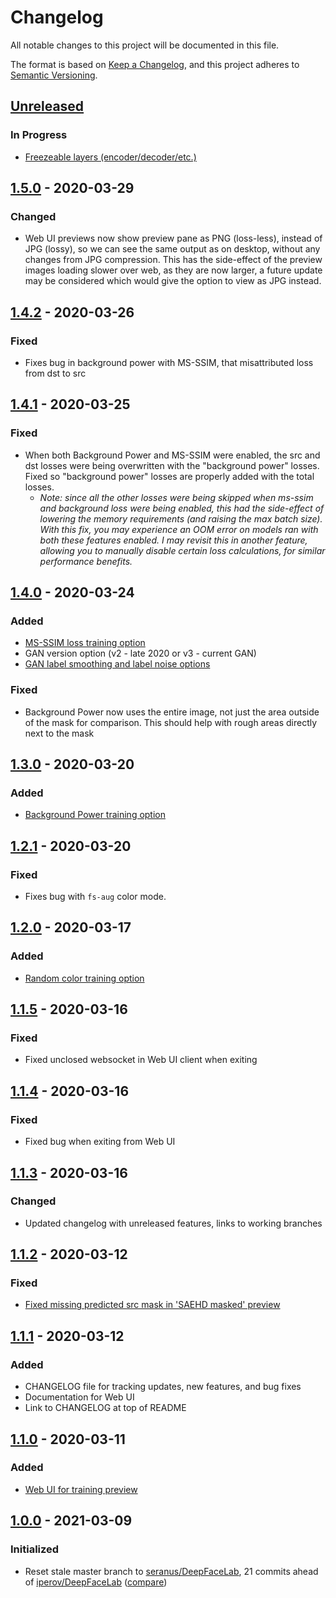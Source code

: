 # Changelog
All notable changes to this project will be documented in this file.

The format is based on [Keep a Changelog](https://keepachangelog.com/en/1.0.0/),
and this project adheres to [Semantic Versioning](https://semver.org/spec/v2.0.0.html).

## [Unreleased]
### In Progress
- [Freezeable layers (encoder/decoder/etc.)](https://github.com/faceshiftlabs/DeepFaceLab/tree/feature/freezable-weights)

## [1.5.0] - 2020-03-29
### Changed
- Web UI previews now show preview pane as PNG (loss-less), instead of JPG (lossy), so we can see the same output 
  as on desktop, without any changes from JPG compression. This has the side-effect of the preview images loading slower
  over web, as they are now larger, a future update may be considered which would give the option to view as JPG 
  instead.

## [1.4.2] - 2020-03-26
### Fixed 
- Fixes bug in background power with MS-SSIM, that misattributed loss from dst to src

## [1.4.1] - 2020-03-25
### Fixed
- When both Background Power and MS-SSIM were enabled, the src and dst losses were being overwritten with the 
  "background power" losses. Fixed so "background power" losses are properly added with the total losses.
    - *Note: since all the other losses were being skipped when ms-ssim and background loss were being enabled, this had 
      the side-effect of lowering the memory requirements (and raising the max batch size). With this fix, you may 
      experience an OOM error on models ran with both these features enabled. I may revisit this in another feature, 
      allowing you to manually disable certain loss calculations, for similar performance benefits.*

## [1.4.0] - 2020-03-24
### Added
- [MS-SSIM loss training option](doc/features/ms-ssim)
- GAN version option (v2 - late 2020 or v3 - current GAN)
- [GAN label smoothing and label noise options](doc/features/gan-options)
### Fixed
- Background Power now uses the entire image, not just the area outside of the mask for comparison.
This should help with rough areas directly next to the mask

## [1.3.0] - 2020-03-20
### Added
- [Background Power training option](doc/features/background-power/README.md)

## [1.2.1] - 2020-03-20
### Fixed
- Fixes bug with `fs-aug` color mode.

## [1.2.0] - 2020-03-17
### Added
- [Random color training option](doc/features/random-color/README.md)

## [1.1.5] - 2020-03-16
### Fixed
- Fixed unclosed websocket in Web UI client when exiting

## [1.1.4] - 2020-03-16
### Fixed
- Fixed bug when exiting from Web UI

## [1.1.3] - 2020-03-16
### Changed
- Updated changelog with unreleased features, links to working branches

## [1.1.2] - 2020-03-12
### Fixed
- [Fixed missing predicted src mask in 'SAEHD masked' preview](doc/fixes/predicted_src_mask/README.md)

## [1.1.1] - 2020-03-12
### Added
- CHANGELOG file for tracking updates, new features, and bug fixes
- Documentation for Web UI
- Link to CHANGELOG at top of README

## [1.1.0] - 2020-03-11
### Added
- [Web UI for training preview](doc/features/webui/README.md)

## [1.0.0] - 2021-03-09
### Initialized
- Reset stale master branch to [seranus/DeepFaceLab](https://github.com/seranus/DeepFaceLab), 
  21 commits ahead of [iperov/DeepFaceLab](https://github.com/iperov/DeepFaceLab) ([compare](https://github.com/iperov/DeepFaceLab/compare/4818183...seranus:3f5ae05))

[Unreleased]: https://github.com/faceshiftlabs/DeepFaceLab/compare/v1.5.0...HEAD
[1.5.0]: https://github.com/faceshiftlabs/DeepFaceLab/compare/v1.4.2...v1.5.0
[1.4.2]: https://github.com/faceshiftlabs/DeepFaceLab/compare/v1.4.1...v1.4.2
[1.4.1]: https://github.com/faceshiftlabs/DeepFaceLab/compare/v1.4.0...v1.4.1
[1.4.0]: https://github.com/faceshiftlabs/DeepFaceLab/compare/v1.3.0...v1.4.0
[1.3.0]: https://github.com/faceshiftlabs/DeepFaceLab/compare/v1.2.1...v1.3.0
[1.2.1]: https://github.com/faceshiftlabs/DeepFaceLab/compare/v1.2.0...v1.2.1
[1.2.0]: https://github.com/faceshiftlabs/DeepFaceLab/compare/v1.1.5...v1.2.0
[1.1.5]: https://github.com/faceshiftlabs/DeepFaceLab/compare/v1.1.4...v1.1.5
[1.1.4]: https://github.com/faceshiftlabs/DeepFaceLab/compare/v1.1.3...v1.1.4
[1.1.3]: https://github.com/faceshiftlabs/DeepFaceLab/compare/v1.1.2...v1.1.3
[1.1.2]: https://github.com/faceshiftlabs/DeepFaceLab/compare/v1.1.1...v1.1.2
[1.1.1]: https://github.com/faceshiftlabs/DeepFaceLab/compare/v1.1.0...v1.1.1
[1.1.0]: https://github.com/faceshiftlabs/DeepFaceLab/compare/v1.0.0...v1.1.0
[1.0.0]: https://github.com/faceshiftlabs/DeepFaceLab/releases/tag/v1.0.0
